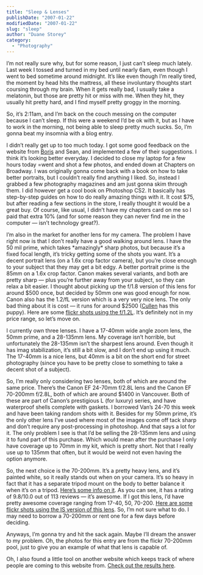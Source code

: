 ```yaml
---
title: "Sleep & Lenses"
publishDate: "2007-01-22"
modifiedDate: "2007-01-22"
slug: "sleep"
author: "Duane Storey"
category:
  - "Photography"
---
```


I’m not really sure why, but for some reason, I just can’t sleep much lately. Last week I tossed and turned in my bed until nearly 6am, even though I went to bed sometime around midnight. It’s like even though I’m really tired, the moment by head hits the mattress, all these involuntary thoughts start coursing through my brain. When it gets really bad, I usually take a melatonin, but those are pretty hit or miss with me. When they hit, they usually hit pretty hard, and I find myself pretty groggy in the morning.

So, it’s 2:11am, and I’m back on the couch messing on the computer because I can’t sleep. If this were a weekend I’d be ok with it, but as I have to work in the morning, not being able to sleep pretty much sucks. So, I’m gonna beat my insomnia with a blog entry.

I didn’t really get up to too much today. I got some good feedback on the website from [Boris](http://www.bmannconsulting.com) and Sean, and implemented a few of their suggestions. I think it’s looking better everyday. I decided to close my laptop for a few hours today =went and shot a few photos, and ended down at Chapters on Broadway. I was originally gonna come back with a book on how to take better portraits, but I couldn’t really find anything I liked. So, instead I grabbed a few photography magazines and am just gonna skim through them. I did however get a cool book on Photoshop CS2. It basically has step-by-step guides on how to do really amazing things with it. It cost $75, but after reading a few sections in the store, I really thought it would be a great buy. Of course, like usual, I didn’t have my chapters card on me so I paid that extra 10% (and for some reason they can never find me in the computer — isn’t technology great?).

I’m also in the market for another lens for my camera. The problem I have right now is that I don’t really have a good walking around lens. I have the 50 mil prime, which takes \*amazingly\* sharp photos, but because it’s a fixed focal length, it’s tricky getting some of the shots you want. It’s a decent portrait lens (on a 1.6x crop factor camera), but you’re close enough to your subject that they may get a bit edgy. A better portrait prime is the 85mm on a 1.6x crop factor. Canon makes several variants, and both are pretty sharp — plus you’re further away from your subject, so they can relax a bit easier. I thought about picking up the f/1.8 version of this lens for around $500 once, but decided by 50mm one was good enough for now. Canon also has the 1.2/fL version which is a very very nice lens. The only bad thing about it is cost — it runs for around $2500 ([Cullen](http://www.dial911anddie.com) has this puppy). Here are some [flickr shots using the f/1.2L](http://www.flickr.com/groups/canon85mmf12l/). It’s definitely not in my price range, so let’s move on.

I currently own three lenses. I have a 17-40mm wide angle zoom lens, the 50mm prime, and a 28-135mm lens. My coverage isn’t horrible, but unfortunately the 28-135mm isn’t the sharpest lens around. Even though it has imag stabilization, it’s still a bit slow, and I don’t end up using it much. The 17-40mm is a nice lens, but 40mm is a bit on the short end for street photography (since you have to be pretty close to something to take a decent shot of a subject).

So, I’m really only considering two lenses, both of which are around the same price. There’s the Canon EF 24-70mm f/2.8L lens and the Canon EF 70-200mm f/2.8L, both of which are around $1400 in Vancouver. Both of these are part of Canon’s prestigious L (for luxury) series, and have waterproof shells complete with gaskets. I borrowed Van’s 24-70 this week and have been taking random shots with it. Besides for my 50mm prime, it’s the only other lens I’ve used where most of the images come off tack sharp and don’t require any post-processing in photoshop. And that says a lot for it. The only problem I see is that I’d be selling the 28-135mm lens and using it to fund part of this purchase. Which would mean after the purchase I only have coverage up to 70mm in my kit, which is pretty short. Not that I really use up to 135mm that often, but it would be weird not even having the option anymore.

So, the next choice is the 70-200mm. It’s a pretty heavy lens, and it’s painted white, so it really stands out when on your camera. It’s so heavy in fact that it has a separate tripod mount on the body to better balance it when it’s on a tripod. [Here’s some info on it](http://www.fredmiranda.com/reviews/showproduct.php?product=13&sort=7&cat=27&page=2). As you can see, it has a rating of 9.8/10.0 out of 113 reviews — it’s awesome. If I got this lens, I’d have pretty awesome coverage ranging from 17-40, 50, 70-200. [Here are some flickr shots using the IS version of this lens](http://www.flickr.com/groups/ef70-200mm). So, I’m not sure what to do. I may need to borrow a 70-200mm or rent one for a few days before deciding.

Anyways, I’m gonna try and hit the sack again. Maybe I’ll dream the answer to my problem. Oh, the photos for this entry are from the flickr 70-200mm pool, just to give you an example of what that lens is capable of.

Oh, I also found a little tool on another website which keeps track of where people are coming to this website from. [Check out the results here](http://mapstats.blogflux.com/46660.html).